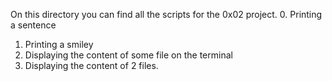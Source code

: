 On this directory you can find all the scripts for the 0x02 project.
0. Printing a sentence
1. Printing a smiley 
2. Displaying the content of some file on the terminal
3. Displaying the content of 2 files. 
